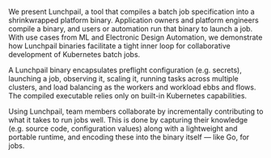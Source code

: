 We present Lunchpail, a tool that compiles a batch job specification into a shrinkwrapped platform binary. Application owners and platform engineers compile a binary, and users or automation run that binary to launch a job. With use cases from ML and Electronic Design Automation, we demonstrate how Lunchpail binaries facilitate a tight inner loop for collaborative development of Kubernetes batch jobs.

A Lunchpail binary encapsulates preflight configuration (e.g. secrets), launching a job, observing it, scaling it, running tasks across multiple clusters, and load balancing as the workers and workload ebbs and flows. The compiled executable relies only on built-in Kubernetes capabilities.

Using Lunchpail, team members collaborate by incrementally contributing to what it takes to run jobs well. This is done by capturing their knowledge (e.g. source code, configuration values) along with a lightweight and portable runtime, and encoding these into the binary itself — like Go, for jobs.
